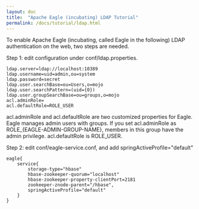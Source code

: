 ```yaml
---
layout: doc
title:  "Apache Eagle (incubating) LDAP Tutorial"
permalink: /docs/tutorial/ldap.html
---
```


To enable Apache Eagle (incubating, called Eagle in the following) LDAP authentication on the web, two steps are needed.

Step 1: edit configuration under conf/ldap.properties.

    ldap.server=ldap://localhost:10389
    ldap.username=uid=admin,ou=system
    ldap.password=secret
    ldap.user.searchBase=ou=Users,o=mojo
    ldap.user.searchPattern=(uid={0})
    ldap.user.groupSearchBase=ou=groups,o=mojo
    acl.adminRole=
    acl.defaultRole=ROLE_USER

acl.adminRole and acl.defaultRole are two customized properties for Eagle. Eagle manages admin users with groups. If you set acl.adminRole as ROLE_{EAGLE-ADMIN-GROUP-NAME}, members in this group have the admin privilege. acl.defaultRole is ROLE_USER.

Step 2: edit conf/eagle-service.conf, and add springActiveProfile="default"

    eagle{
        service{
            storage-type="hbase"
            hbase-zookeeper-quorum="localhost"
            hbase-zookeeper-property-clientPort=2181
            zookeeper-znode-parent="/hbase",
            springActiveProfile="default"
        }
    }






